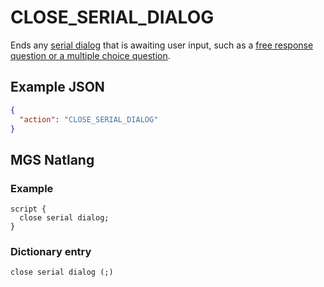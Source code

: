 # CLOSE_SERIAL_DIALOG

Ends any [serial dialog](../serial_dialogs) that is awaiting user input, such as a [free response question or a multiple choice question](../serial_dialogs#multiple-choice).

## Example JSON

```json
{
  "action": "CLOSE_SERIAL_DIALOG"
}
```

## MGS Natlang

### Example

```mgs
script {
  close serial dialog;
}
```

### Dictionary entry

```
close serial dialog (;)
```
